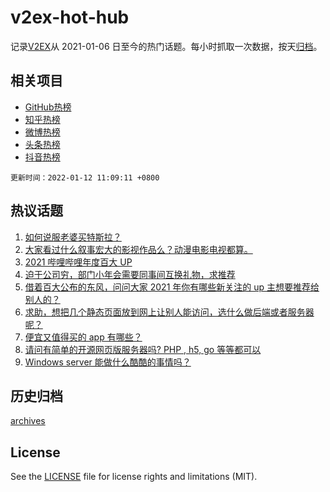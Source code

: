 # v2ex-hot-hub

 记录[V2EX](https://www.v2ex.com/)从 2021-01-06 日至今的热门话题。每小时抓取一次数据，按天[归档](archives)。
 
 ## 相关项目

- [GitHub热榜](https://github.com/lonnyzhang423/github-hot-hub)
- [知乎热榜](https://github.com/lonnyzhang423/zhihu-hot-hub)
- [微博热榜](https://github.com/lonnyzhang423/weibo-hot-hub)
- [头条热榜](https://github.com/lonnyzhang423/toutiao-hot-hub)
- [抖音热榜](https://github.com/lonnyzhang423/douyin-hot-hub)


 `更新时间：2022-01-12 11:09:11 +0800`

## 热议话题

1. [如何说服老婆买特斯拉？](https://www.v2ex.com/t/827602)
1. [大家看过什么叙事宏大的影视作品么？动漫电影电视都算。](https://www.v2ex.com/t/827579)
1. [2021 哔哩哔哩年度百大 UP](https://www.v2ex.com/t/827596)
1. [迫于公司穷，部门小年会需要同事间互换礼物，求推荐](https://www.v2ex.com/t/827709)
1. [借着百大公布的东风，问问大家 2021 年你有哪些新关注的 up 主想要推荐给别人的？](https://www.v2ex.com/t/827651)
1. [求助，想把几个静态页面放到网上让别人能访问，选什么做后端或者服务器呢？](https://www.v2ex.com/t/827576)
1. [便宜又值得买的 app 有哪些？](https://www.v2ex.com/t/827513)
1. [请问有简单的开源网页版服务器吗? PHP , h5, go 等等都可以](https://www.v2ex.com/t/827519)
1. [Windows server 能做什么酷酷的事情吗？](https://www.v2ex.com/t/827581)

## 历史归档

[archives](archives)

## License

See the [LICENSE](LICENSE) file for license rights and limitations (MIT).
